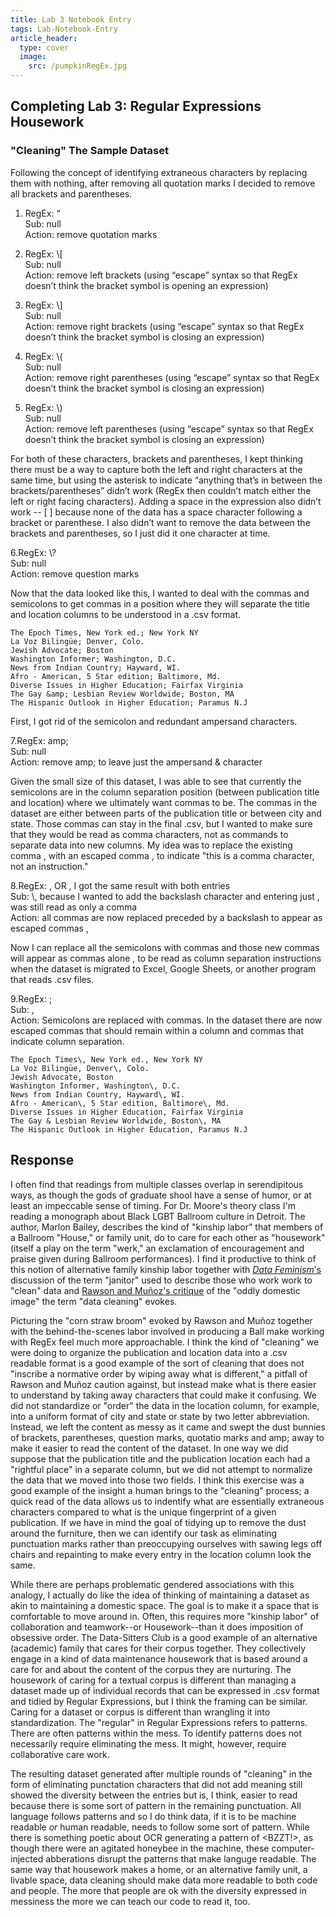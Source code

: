 ```yaml
---
title: Lab 3 Notebook Entry
tags: Lab-Notebook-Entry
article_header:
  type: cover
  image:
    src: /pumpkinRegEx.jpg
---
```


## **Completing Lab 3: Regular Expressions Housework**

### "Cleaning" The Sample Dataset

Following the concept of identifying extraneous characters by replacing them with nothing, after removing all quotation marks I decided to remove all brackets and parentheses.

1. RegEx: “<br/>
Sub: null<br/>
Action: remove quotation marks<br/>

2. RegEx: \\[<br/>
Sub: null<br/>
Action: remove left brackets (using “escape” syntax so that RegEx doesn’t think the bracket symbol is opening an expression)<br/>

3. RegEx: \\]<br/>
Sub: null<br/>
Action: remove right brackets (using “escape” syntax so that RegEx doesn’t think the bracket symbol is closing an expression)<br/>

4. RegEx: \\(<br/>
Sub: null<br/>
Action: remove right parentheses (using “escape” syntax so that RegEx doesn’t think the bracket symbol is closing an expression)<br/>

5. RegEx: \\)<br/>
Sub: null<br/>
Action: remove left parentheses (using “escape” syntax so that RegEx doesn’t think the bracket symbol is closing an expression)<br/>

For both of these characters, brackets and parentheses, I kept thinking there must be a way to capture both the left and right characters at the same time, but using the asterisk to indicate “anything that’s in between the brackets/parentheses” didn’t work (RegEx then couldn’t match either the left or right facing characters). Adding a space in the expression also didn’t work -- \[ \] because none of the data has a space character following a bracket or parenthese. I also didn’t want to remove the data between the brackets and parentheses, so I just did it one character at time.

6.RegEx: \\?<br/>
Sub: null<br/>
Action: remove question marks<br/>

Now that the data looked like this, I wanted to deal with the commas and semicolons to get commas in a position where they will separate the title and location columns to be understood in a .csv format.

```
The Epoch Times, New York ed.; New York NY
La Voz Bilingüe; Denver, Colo.
Jewish Advocate; Boston
Washington Informer; Washington, D.C.
News from Indian Country; Hayward, WI.
Afro - American, 5 Star edition; Baltimore, Md.
Diverse Issues in Higher Education; Fairfax Virginia
The Gay &amp; Lesbian Review Worldwide; Boston, MA
The Hispanic Outlook in Higher Education; Paramus N.J
```

First, I got rid of the semicolon and redundant ampersand characters.

7.RegEx: amp;<br/>
Sub: null<br/>
Action: remove amp; to leave just the ampersand & character<br/>

Given the small size of this dataset, I was able to see that currently the semicolons are in the column separation position (between publication title and location) where we ultimately want commas to be. The commas in the dataset are either between parts of the publication title or between city and state. Those commas can stay in the final .csv, but I wanted to make sure that they would be read as comma characters, not as commands to separate data into new columns. My idea was to replace the existing comma , with an escaped comma \, to indicate "this is a comma character, not an instruction."

8.RegEx: , OR \, I got the same result with both entries<br/>
Sub: \\, because I wanted to add the backslash character and entering just \, was still read as only a comma<br/>
Action: all commas are now replaced preceded by a backslash to appear as escaped commas \,<br/>

Now I can replace all the semicolons with commas and those new commas will appear as commas alone , to be read as column separation instructions when the dataset is migrated to Excel, Google Sheets, or another program that reads .csv files.

9.RegEx: ;<br/>
Sub: ,<br/>
Action: Semicolons are replaced with commas. In the dataset there are now escaped commas that should remain within a column and commas that indicate column separation.<br/>

```
The Epoch Times\, New York ed., New York NY
La Voz Bilingüe, Denver\, Colo.
Jewish Advocate, Boston
Washington Informer, Washington\, D.C.
News from Indian Country, Hayward\, WI.
Afro - American\, 5 Star edition, Baltimore\, Md.
Diverse Issues in Higher Education, Fairfax Virginia
The Gay & Lesbian Review Worldwide, Boston\, MA
The Hispanic Outlook in Higher Education, Paramus N.J
```

## Response

I often find that readings from multiple classes overlap in serendipitous ways, as though the gods of graduate shool have a sense of humor, or at least an impeccable sense of timing. For Dr. Moore's theory class I'm reading a monograph about Black LGBT Ballroom culture in Detroit. The author, Marlon Bailey, describes the kind of "kinship labor" that members of a Ballroom "House," or family unit, do to care for each other as "housework" (itself a play on the term "werk," an exclamation of encouragement and praise given during Ballroom performances). I find it productive to think of this notion of alternative family kinship labor together with [*Data Feminism*'s](https://data-feminism.mitpress.mit.edu/pub/2wu7aft8/release/3) discussion of the term "janitor" used to describe those who work work to "clean" data and [Rawson and Muñoz's critique](https://dhdebates.gc.cuny.edu/read/untitled-f2acf72c-a469-49d8-be35-67f9ac1e3a60/section/07154de9-4903-428e-9c61-7a92a6f22e51#ch23) of the "oddly domestic image" the term "data cleaning" evokes. 

Picturing the "corn straw broom" evoked by Rawson and Muñoz together with the behind-the-scenes labor involved in producing a Ball make working with RegEx feel much more approachable. I think the kind of "cleaning" we were doing to organize the publication and location data into a .csv readable format is a good example of the sort of cleaning that does not "inscribe a normative order by wiping away what is different," a pitfall of Rawson and Muñoz caution against, but instead make what is there easier to understand by taking away characters that could make it confusing. We did not standardize or "order" the data in the location column, for example, into a uniform format of city and state or state by two letter abbreviation. Instead, we left the content as messy as it came and swept the dust bunnies of brackets, parentheses, question marks, quotatio marks and amp; away to make it easier to read the content of the dataset. In one way we did suppose that the publication title and the publication location each had a "rightful place" in a separate column, but we did not attempt to normalize the data that we moved into those two fields. I think this exercise was a good example of the insight a human brings to the "cleaning" process; a quick read of the data allows us to indentify what are essentially extraneous characters compared to what is the unique fingerprint of a given publication. If we have in mind the goal of tidying up to remove the dust around the furniture, then we can identify our task as eliminating punctuation marks rather than preoccupying ourselves with sawing legs off chairs and repainting to make every entry in the location column look the same.

While there are perhaps problematic gendered associations with this analogy, I actually do like the idea of thinking of maintaining a dataset as akin to maintaining a domestic space. The goal is to make it a space that is comfortable to move around in. Often, this requires more "kinship labor" of collaboration and teamwork--or Housework--than it does imposition of obsessive order. The Data-Sitters Club is a good example of an alternative (academic) family that cares for their corpus together. They collectively engage in a kind of data maintenance housework that is based around a care for and about the content of the corpus they are nurturing. The housework of caring for a textual corpus is different than managing a dataset made up of individual records that can be expressed in .csv format and tidied by Regular Expressions, but I think the framing can be similar. Caring for a dataset or corpus is different than wrangling it into standardization. The "regular" in Regular Expressions refers to patterns. There are often patterns within the mess. To identify patterns does not necessarily require eliminating the mess. It might, however, require collaborative care work.

The resulting dataset generated after multiple rounds of "cleaning" in the form of eliminating punctation characters that did not add meaning still showed the diversity between the entries but is, I think, easier to read because there is some sort of pattern in the remaining punctuation. All language follows patterns and so I do think data, if it is to be machine readable *or* human readable, needs to follow some sort of pattern. While there is something poetic about OCR generating a pattern of <BZZT!>, as though there were an agitated honeybee in the machine, these computer-injected abberations disrupt the patterns that make languge readable. The same way that housework makes a home, or an alternative family unit, a livable space, data cleaning should make data more readable to both code and people. The more that people are ok with the diversity expressed in messiness the more we can teach our code to read it, too.